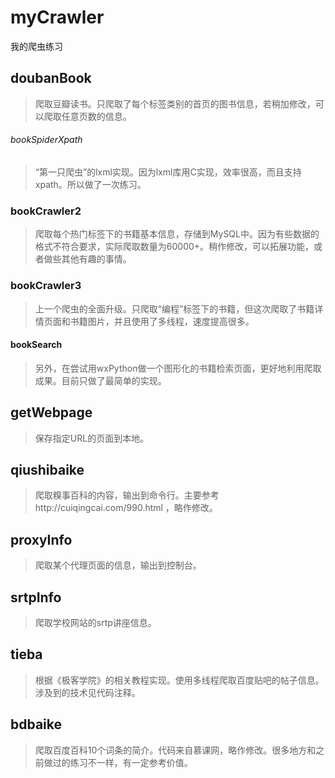 # myCrawler
我的爬虫练习

## doubanBook
> 爬取豆瓣读书。只爬取了每个标签类别的首页的图书信息，若稍加修改，可以爬取任意页数的信息。

###### bookSpiderXpath
> “第一只爬虫”的lxml实现。因为lxml库用C实现，效率很高，而且支持xpath。所以做了一次练习。

### bookCrawler2
> 爬取每个热门标签下的书籍基本信息，存储到MySQL中。因为有些数据的格式不符合要求，实际爬取数量为60000+。稍作修改，可以拓展功能，或者做些其他有趣的事情。

### bookCrawler3
> 上一个爬虫的全面升级。只爬取“编程”标签下的书籍，但这次爬取了书籍详情页面和书籍图片，并且使用了多线程，速度提高很多。

#### bookSearch
> 另外，在尝试用wxPython做一个图形化的书籍检索页面，更好地利用爬取成果。目前只做了最简单的实现。

## getWebpage
> 保存指定URL的页面到本地。

## qiushibaike
> 爬取糗事百科的内容，输出到命令行。主要参考http://cuiqingcai.com/990.html ，略作修改。

## proxyInfo
> 爬取某个代理页面的信息，输出到控制台。

## srtpInfo
> 爬取学校网站的srtp讲座信息。

## tieba
> 根据《极客学院》的相关教程实现。使用多线程爬取百度贴吧的帖子信息。涉及到的技术见代码注释。

## bdbaike
> 爬取百度百科10个词条的简介。代码来自慕课网，略作修改。很多地方和之前做过的练习不一样，有一定参考价值。
